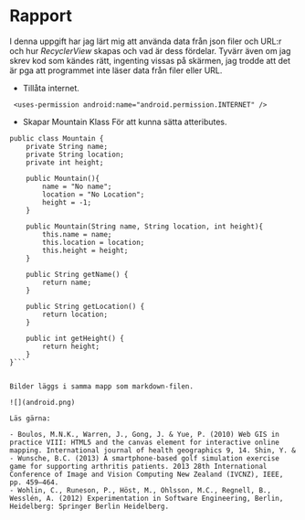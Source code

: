 
# Rapport

I denna uppgift har jag lärt mig att använda data från json filer och URL:r och hur *RecyclerView* skapas och vad är dess fördelar.
Tyvärr även om jag skrev kod som kändes rätt, ingenting vissas på skärmen, jag trodde att det är pga att programmet inte läser data från filer eller URL.

- Tillåta internet.
```
 <uses-permission android:name="android.permission.INTERNET" />
```

- Skapar Mountain Klass För att kunna sätta atteributes.
```
public class Mountain {
    private String name;
    private String location;
    private int height;

    public Mountain(){
        name = "No name";
        location = "No Location";
        height = -1;
    }

    public Mountain(String name, String location, int height){
        this.name = name;
        this.location = location;
        this.height = height;
    }

    public String getName() {
        return name;
    }

    public String getLocation() {
        return location;
    }

    public int getHeight() {
        return height;
    }
}```


Bilder läggs i samma mapp som markdown-filen.

![](android.png)

Läs gärna:

- Boulos, M.N.K., Warren, J., Gong, J. & Yue, P. (2010) Web GIS in practice VIII: HTML5 and the canvas element for interactive online mapping. International journal of health geographics 9, 14. Shin, Y. &
- Wunsche, B.C. (2013) A smartphone-based golf simulation exercise game for supporting arthritis patients. 2013 28th International Conference of Image and Vision Computing New Zealand (IVCNZ), IEEE, pp. 459–464.
- Wohlin, C., Runeson, P., Höst, M., Ohlsson, M.C., Regnell, B., Wesslén, A. (2012) Experimentation in Software Engineering, Berlin, Heidelberg: Springer Berlin Heidelberg.
